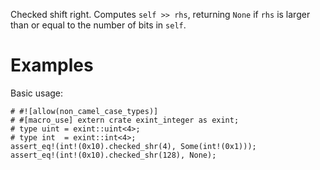 Checked shift right. Computes `self >> rhs`, returning `None`
if `rhs` is larger than or equal to the number of bits in `self`.

# Examples

Basic usage:

```
# #![allow(non_camel_case_types)]
# #[macro_use] extern crate exint_integer as exint;
# type uint = exint::uint<4>;
# type int  = exint::int<4>;
assert_eq!(int!(0x10).checked_shr(4), Some(int!(0x1)));
assert_eq!(int!(0x10).checked_shr(128), None);
```
